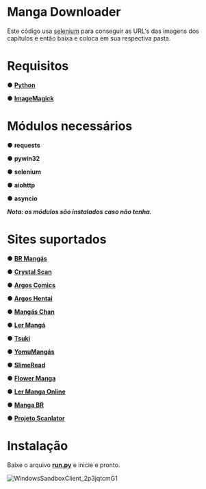 # Manga Downloader

Este código usa [selenium](https://www.selenium.dev/pt-br/documentation/) para conseguir as URL's das imagens dos capítulos e então baixa e coloca em sua respectiva pasta.

# Requisitos
● [**Python**](https://www.python.org/ftp/python/3.10.11/python-3.10.11-amd64.exe)

● [**ImageMagick**](https://github.com/OneDefauter/Menu_/releases/download/Req/ImageMagick-7.1.1-21-Q16-HDRI-x64-dll.exe)

# Módulos necessários
● **requests**

● **pywin32**

● **selenium**

● **aiohttp**

● **asyncio**

***Nota: os módulos são instalados caso não tenha.***

# Sites suportados
● **[BR Mangás](https://www.brmangas.net/)**

● **[Crystal Scan](https://crystalscan.net/)**

● **[Argos Comics](https://argoscomics.com/)**

● **[Argos Hentai](https://argoshentai.com/)**

● **[Mangás Chan](https://mangaschan.net/)**

● **[Ler Mangá](https://lermanga.org/)**

● **[Tsuki](https://tsuki-mangas.com/)**

● **[YomuMangás](https://yomumangas.com/)**

● **[SlimeRead](https://slimeread.com/)**

● **[Flower Manga](https://flowermanga.com/)**

● **[Ler Manga Online](https://lermangaonline.com.br/)**

● **[Manga BR](https://mangabr.net/)**

● **[Projeto Scanlator](https://projetoscanlator.com/)**



# Instalação

Baixe o arquivo [**run.py**](https://github.com/OneDefauter/Manga-Downloader/releases/download/Main/run.py) e inicie e pronto.

![WindowsSandboxClient_2p3jqtcmG1](https://github.com/OneDefauter/Manga-Downloader/assets/27703239/b2940bec-2a38-4f1f-b016-862146f1cc3d)


